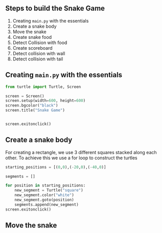 ## Steps to build the Snake Game
1. Creating `main.py` with the essentials
2. Create a snake body
3. Move the snake
4. Create snake food
5. Detect Collision with food
6. Create scoreboard
7. Detect collision with wall
8. Detect collision with tail

## Creating `main.py` with the essentials
```py
from turtle import Turtle, Screen

screen = Screen()
screen.setup(width=600, height=600)
screen.bgcolor("black")
screen.title("Snake Game")


screen.exitonclick()
```

## Create a snake body
For creating a rectangle, we use 3 different squares stacked along each other. To achieve this we use a for loop to construct the turtles
```py
starting_positions = [(0,0),(-20,0),(-40,0)]

segments = []

for position in starting_positions:
	new_segment = Turtle("square")  
    new_segment.color("white")  
    new_segment.goto(position)
    segments.append(new_segment)  
screen.exitonclick()
```

## Move the snake
